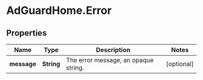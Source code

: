 # AdGuardHome.Error

## Properties

Name | Type | Description | Notes
------------ | ------------- | ------------- | -------------
**message** | **String** | The error message, an opaque string. | [optional] 


